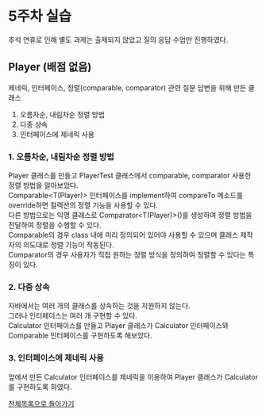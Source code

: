 # 5주차 실습
추석 연휴로 인해 별도 과제는 출제되지 않았고 질의 응답 수업만 진행하였다.  
## Player (배점 없음)
제네릭, 인터페이스, 정렬(comparable, comparator) 관련 질문 답변을 위해 만든 클래스  
1. 오름차순, 내림차순 정렬 방법
2. 다중 상속
3. 인터페이스에 제네릭 사용
### 1. 오름차순, 내림차순 정렬 방법
Player 클래스를 만들고 PlayerTest 클래스에서 comparable, comparator 사용한 정렬 방법을 알아보았다.  
Comparable<T(Player)> 인터페이스를 implement하여 compareTo 메소드를 override하면 컬렉션의 정렬 기능을 사용할 수 있다.  
다른 방법으로는 익명 클래스로 Comparator<T(Player)>()를 생성하여 정렬 방법을 전달하여 정렬을 수행할 수 있다.  
Comparable의 경우 class 내에 미리 정의되어 있어야 사용할 수 있으며 클래스 제작자의 의도대로 정렬 기능이 작동된다.  
Comparator의 경우 사용자가 직접 원하는 정렬 방식을 정의하여 정렬할 수 있다는 특징이 있다.  
### 2. 다중 상속
자바에서는 여러 개의 클래스를 상속하는 것을 지원하지 않는다.  
그러나 인터페이스는 여러 개 구현할 수 있다.  
Calculator 인터페이스를 만들고 Player 클래스가 Calculator 인터페이스와 Comparable 인터페이스를 구현하도록 해보았다.  
### 3. 인터페이스에 제네릭 사용
앞에서 만든 Calculator 인터페이스를 제네릭을 이용하여 
Player 클래스가 Calculator<Player>를 구현하도록 하였다.  
 
[전체목록으로 돌아가기](./../../../)